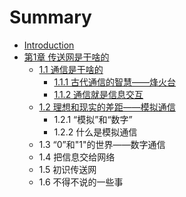 # Summary

* [Introduction](README.md)
* [第1章 传送网是干啥的](di-1-zhang-chuan-song-wang-shi-gan-sha-de.md)
  * [1.1 通信是干啥的](di-1-zhang-chuan-song-wang-shi-gan-sha-de/11-tong-xin-shi-gan-sha-de.md)
    * [1.1.1 古代通信的智慧——烽火台](di-1-zhang-chuan-song-wang-shi-gan-sha-de/11-tong-xin-shi-gan-sha-de/111-gu-dai-tong-xin-de-zhi-hui-2014-2014-feng-huo-tai.md)
    * [1.1.2 通信就是信息交互](di-1-zhang-chuan-song-wang-shi-gan-sha-de/11-tong-xin-shi-gan-sha-de/112-tong-xin-jiu-shi-xin-xi-jiao-hu.md)
  * [1.2 理想和现实的差距——模拟通信](di-1-zhang-chuan-song-wang-shi-gan-sha-de/12-li-xiang-he-xian-shi-de-cha-ju-2014-2014-mo-ni-tong-xin.md)
    * 1.2.1 “模拟”和“数字”
    * 1.2.2 什么是模拟通信
  * 1.3 “0”和"1"的世界——数字通信
  * 1.4 把信息交给网络
  * 1.5 初识传送网
  * 1.6 不得不说的一些事

